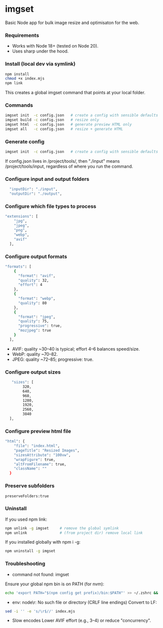 # imgset 
Basic Node app for bulk image resize and optimisaton for the web.

### Requirements
- Works with Node 18+ (tested on Node 20).
- Uses sharp under the hood.


### Install (local dev via symlink)
```bash
npm install 
chmod +x index.mjs 
npm link
```
This creates a global imgset command that points at your local folder.

### Commands
```bash
imgset init  -c config.json   # create a config with sensible defaults
imgset build -c config.json   # resize only
imgset html  -c config.json   # generate preview HTML only
imgset all   -c config.json   # resize + generate HTML
```

### Generate config
```bash
imgset init  -c config.json   # create a config with sensible defaults
```
If config.json lives in /project/tools/, then "./input" means /project/tools/input, regardless of where you run the command.

### Configure input and output folders
```bash
  "inputDir": "./input",
  "outputDir": "./output",
```

### Configure which file types to process
```bash 
"extensions": [
    "jpg",
    "jpeg",
    "png",
    "webp",
    "avif"
  ],
```

### Configure output formats 
```bash
"formats": [
    {
      "format": "avif",
      "quality": 32,
      "effort": 4
    },
    {
      "format": "webp",
      "quality": 80
    },
    {
      "format": "jpeg",
      "quality": 75,
      "progressive": true,
      "mozjpeg": true
    }
  ],
```

- AVIF: quality ~30–40 is typical; effort 4–6 balances speed/size.
- WebP: quality ~70–82.
- JPEG: quality ~72–85; progressive: true.

### Configure output sizes

```bash
   "sizes": [
        320,
        640,
        960,
        1280,
        1920,
        2560,
        3840
  ],
```
### Configure preview html file

```bash
"html": {
    "file": "index.html",
    "pageTitle": "Resized Images",
    "sizesAttribute": "100vw",
    "wrapFigure": true,
    "altFromFilename": true,
    "className": ""
  }
```

### Preserve subfolders
```bash
preserveFolders:true
```

### Uninstall
If you used npm link:
```bash
npm unlink -g imgset     # remove the global symlink
npm unlink               # (from project dir) remove local link
```

If you installed globally with npm i -g:

```bash
npm uninstall -g imgset
```


### Troubleshooting

- command not found: imgset

Ensure your global npm bin is on PATH (for nvm):
```bash
echo 'export PATH="$(npm config get prefix)/bin:$PATH"' >> ~/.zshrc && source ~/.zshrc
```
- env: node\r: No such file or directory (CRLF line endings)
Convert to LF: 
```bash 
sed -i '' -e 's/\r$//' index.mjs
```
- Slow encodes
Lower AVIF effort (e.g., 3–4) or reduce "concurrency".